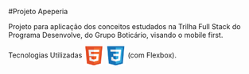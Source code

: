 #Projeto Apeperia

Projeto para aplicação dos conceitos estudados na Trilha Full Stack do Programa Desenvolve, do Grupo Boticário, visando o mobile first.

Tecnologias Utilizadas
<img align="center" alt="" height="40em" width="40em" src="https://raw.githubusercontent.com/devicons/devicon/master/icons/html5/html5-original.svg">
<img align="center" alt="" height="40em" width="40em" src="https://raw.githubusercontent.com/devicons/devicon/master/icons/css3/css3-original.svg"> (com Flexbox).
